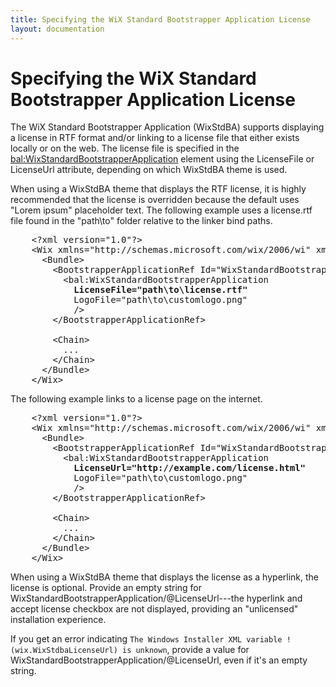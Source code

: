 ```yaml
---
title: Specifying the WiX Standard Bootstrapper Application License
layout: documentation
---
```


# Specifying the WiX Standard Bootstrapper Application License

The WiX Standard Bootstrapper Application (WixStdBA) supports displaying a license in RTF format and/or linking to a license file that either exists locally or on the web. The license file is specified in the <bal:WixStandardBootstrapperApplication> element using the LicenseFile or LicenseUrl attribute, depending on which WixStdBA theme is used.

When using a WixStdBA theme that displays the RTF license, it is highly recommended that the license is overridden because the default uses &quot;Lorem ipsum&quot; placeholder text. The following example uses a license.rtf file found in the &quot;path\to&quot; folder relative to the linker bind paths.

<pre>    &lt;?xml version=&quot;1.0&quot;?&gt;
    &lt;Wix xmlns=&quot;http://schemas.microsoft.com/wix/2006/wi&quot; xmlns:bal=&quot;http://schemas.microsoft.com/wix/BalExtension&quot;&gt;
      &lt;Bundle&gt;
        &lt;BootstrapperApplicationRef Id=&quot;WixStandardBootstrapperApplication.RtfLicense&quot;&gt;
          &lt;bal:WixStandardBootstrapperApplication
            <strong class="highlight">LicenseFile=&quot;path\to\license.rtf&quot;</strong>
            LogoFile=&quot;path\to\customlogo.png&quot;
            /&gt;
        &lt;/BootstrapperApplicationRef&gt;

        &lt;Chain&gt;
          ...
        &lt;/Chain&gt;
      &lt;/Bundle&gt;
    &lt;/Wix&gt;</pre>

The following example links to a license page on the internet.

<pre>    &lt;?xml version=&quot;1.0&quot;?&gt;
    &lt;Wix xmlns=&quot;http://schemas.microsoft.com/wix/2006/wi&quot; xmlns:bal=&quot;http://schemas.microsoft.com/wix/BalExtension&quot;&gt;
      &lt;Bundle&gt;
        &lt;BootstrapperApplicationRef Id=&quot;WixStandardBootstrapperApplication.HyperlinkLicense&quot;&gt;
          &lt;bal:WixStandardBootstrapperApplication
            <strong class="highlight">LicenseUrl=&quot;http://example.com/license.html&quot;</strong>
            LogoFile=&quot;path\to\customlogo.png&quot;
            /&gt;
        &lt;/BootstrapperApplicationRef&gt;

        &lt;Chain&gt;
          ...
        &lt;/Chain&gt;
      &lt;/Bundle&gt;
    &lt;/Wix&gt;</pre>

When using a WixStdBA theme that displays the license as a hyperlink, the license is optional. Provide an empty string for WixStandardBootstrapperApplication/@LicenseUrl---the hyperlink and accept license checkbox are not displayed, providing an &quot;unlicensed&quot; installation experience. 

If you get an error indicating `The Windows Installer XML variable !(wix.WixStdbaLicenseUrl) is unknown`, provide a value for WixStandardBootstrapperApplication/@LicenseUrl, even if it's an empty string.